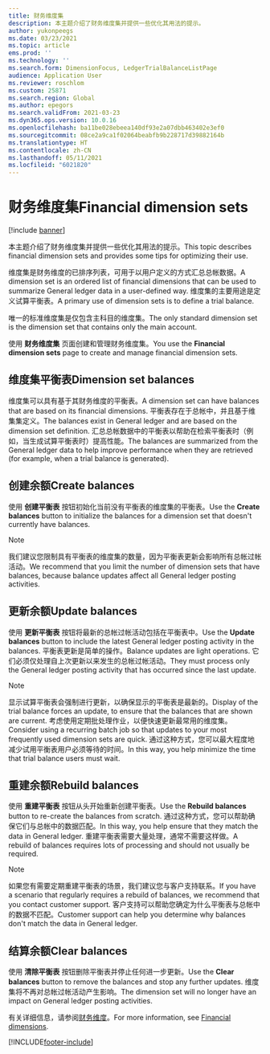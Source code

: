 ```yaml
---
title: 财务维度集
description: 本主题介绍了财务维度集并提供一些优化其用法的提示。
author: yukonpeegs
ms.date: 03/23/2021
ms.topic: article
ems.prod: ''
ms.technology: ''
ms.search.form: DimensionFocus, LedgerTrialBalanceListPage
audience: Application User
ms.reviewer: roschlom
ms.custom: 25871
ms.search.region: Global
ms.author: epegors
ms.search.validFrom: 2021-03-23
ms.dyn365.ops.version: 10.0.16
ms.openlocfilehash: ba11be028ebeea140df93e2a07dbb463402e3ef0
ms.sourcegitcommit: 08ce2a9ca1f02064beabfb9b228717d39882164b
ms.translationtype: HT
ms.contentlocale: zh-CN
ms.lasthandoff: 05/11/2021
ms.locfileid: "6021820"
---
```

# <a name="financial-dimension-sets"></a><span data-ttu-id="9c120-103">财务维度集</span><span class="sxs-lookup"><span data-stu-id="9c120-103">Financial dimension sets</span></span>

[!include [banner](../includes/banner.md)]

<span data-ttu-id="9c120-104">本主题介绍了财务维度集并提供一些优化其用法的提示。</span><span class="sxs-lookup"><span data-stu-id="9c120-104">This topic describes financial dimension sets and provides some tips for optimizing their use.</span></span>

<span data-ttu-id="9c120-105">维度集是财务维度的已排序列表，可用于以用户定义的方式汇总总帐数据。</span><span class="sxs-lookup"><span data-stu-id="9c120-105">A dimension set is an ordered list of financial dimensions that can be used to summarize General ledger data in a user-defined way.</span></span> <span data-ttu-id="9c120-106">维度集的主要用途是定义试算平衡表。</span><span class="sxs-lookup"><span data-stu-id="9c120-106">A primary use of dimension sets is to define a trial balance.</span></span>

<span data-ttu-id="9c120-107">唯一的标准维度集是仅包含主科目的维度集。</span><span class="sxs-lookup"><span data-stu-id="9c120-107">The only standard dimension set is the dimension set that contains only the main account.</span></span>

<span data-ttu-id="9c120-108">使用 **财务维度集** 页面创建和管理财务维度集。</span><span class="sxs-lookup"><span data-stu-id="9c120-108">You use the **Financial dimension sets** page to create and manage financial dimension sets.</span></span>

## <a name="dimension-set-balances"></a><span data-ttu-id="9c120-109">维度集平衡表</span><span class="sxs-lookup"><span data-stu-id="9c120-109">Dimension set balances</span></span>

<span data-ttu-id="9c120-110">维度集可以具有基于其财务维度的平衡表。</span><span class="sxs-lookup"><span data-stu-id="9c120-110">A dimension set can have balances that are based on its financial dimensions.</span></span> <span data-ttu-id="9c120-111">平衡表存在于总帐中，并且基于维集集定义。</span><span class="sxs-lookup"><span data-stu-id="9c120-111">The balances exist in General ledger and are based on the dimension set definition.</span></span> <span data-ttu-id="9c120-112">汇总总帐数据中的平衡表以帮助在检索平衡表时（例如，当生成试算平衡表时）提高性能。</span><span class="sxs-lookup"><span data-stu-id="9c120-112">The balances are summarized from the General ledger data to help improve performance when they are retrieved (for example, when a trial balance is generated).</span></span>

## <a name="create-balances"></a><span data-ttu-id="9c120-113">创建余额</span><span class="sxs-lookup"><span data-stu-id="9c120-113">Create balances</span></span>

<span data-ttu-id="9c120-114">使用 **创建平衡表** 按钮初始化当前没有平衡表的维度集的平衡表。</span><span class="sxs-lookup"><span data-stu-id="9c120-114">Use the **Create balances** button to initialize the balances for a dimension set that doesn't currently have balances.</span></span>

> [!NOTE]
> <span data-ttu-id="9c120-115">我们建议您限制具有平衡表的维度集的数量，因为平衡表更新会影响所有总帐过帐活动。</span><span class="sxs-lookup"><span data-stu-id="9c120-115">We recommend that you limit the number of dimension sets that have balances, because balance updates affect all General ledger posting activities.</span></span>

## <a name="update-balances"></a><span data-ttu-id="9c120-116">更新余额</span><span class="sxs-lookup"><span data-stu-id="9c120-116">Update balances</span></span>

<span data-ttu-id="9c120-117">使用 **更新平衡表** 按钮将最新的总帐过帐活动包括在平衡表中。</span><span class="sxs-lookup"><span data-stu-id="9c120-117">Use the **Update balances** button to include the latest General ledger posting activity in the balances.</span></span> <span data-ttu-id="9c120-118">平衡表更新是简单的操作。</span><span class="sxs-lookup"><span data-stu-id="9c120-118">Balance updates are light operations.</span></span> <span data-ttu-id="9c120-119">它们必须仅处理自上次更新以来发生的总帐过帐活动。</span><span class="sxs-lookup"><span data-stu-id="9c120-119">They must process only the General ledger posting activity that has occurred since the last update.</span></span>

> [!NOTE]
> <span data-ttu-id="9c120-120">显示试算平衡表会强制进行更新，以确保显示的平衡表是最新的。</span><span class="sxs-lookup"><span data-stu-id="9c120-120">Display of the trial balance forces an update, to ensure that the balances that are shown are current.</span></span> <span data-ttu-id="9c120-121">考虑使用定期批处理作业，以便快速更新最常用的维度集。</span><span class="sxs-lookup"><span data-stu-id="9c120-121">Consider using a recurring batch job so that updates to your most frequently used dimension sets are quick.</span></span> <span data-ttu-id="9c120-122">通过这种方式，您可以最大程度地减少试用平衡表用户必须等待的时间。</span><span class="sxs-lookup"><span data-stu-id="9c120-122">In this way, you help minimize the time that trial balance users must wait.</span></span>

## <a name="rebuild-balances"></a><span data-ttu-id="9c120-123">重建余额</span><span class="sxs-lookup"><span data-stu-id="9c120-123">Rebuild balances</span></span>

<span data-ttu-id="9c120-124">使用 **重建平衡表** 按钮从头开始重新创建平衡表。</span><span class="sxs-lookup"><span data-stu-id="9c120-124">Use the **Rebuild balances** button to re-create the balances from scratch.</span></span> <span data-ttu-id="9c120-125">通过这种方式，您可以帮助确保它们与总帐中的数据匹配。</span><span class="sxs-lookup"><span data-stu-id="9c120-125">In this way, you help ensure that they match the data in General ledger.</span></span> <span data-ttu-id="9c120-126">重建平衡表需要大量处理，通常不需要这样做。</span><span class="sxs-lookup"><span data-stu-id="9c120-126">A rebuild of balances requires lots of processing and should not usually be required.</span></span>

> [!NOTE]
> <span data-ttu-id="9c120-127">如果您有需要定期重建平衡表的场景，我们建议您与客户支持联系。</span><span class="sxs-lookup"><span data-stu-id="9c120-127">If you have a scenario that regularly requires a rebuild of balances, we recommend that you contact customer support.</span></span> <span data-ttu-id="9c120-128">客户支持可以帮助您确定为什么平衡表与总帐中的数据不匹配。</span><span class="sxs-lookup"><span data-stu-id="9c120-128">Customer support can help you determine why balances don't match the data in General ledger.</span></span>

## <a name="clear-balances"></a><span data-ttu-id="9c120-129">结算余额</span><span class="sxs-lookup"><span data-stu-id="9c120-129">Clear balances</span></span>

<span data-ttu-id="9c120-130">使用 **清除平衡表** 按钮删除平衡表并停止任何进一步更新。</span><span class="sxs-lookup"><span data-stu-id="9c120-130">Use the **Clear balances** button to remove the balances and stop any further updates.</span></span> <span data-ttu-id="9c120-131">维度集将不再对总帐过帐活动产生影响。</span><span class="sxs-lookup"><span data-stu-id="9c120-131">The dimension set will no longer have an impact on General ledger posting activities.</span></span>

<span data-ttu-id="9c120-132">有关详细信息，请参阅[财务维度](financial-dimensions.md)。</span><span class="sxs-lookup"><span data-stu-id="9c120-132">For more information, see [Financial dimensions](financial-dimensions.md).</span></span>

[!INCLUDE[footer-include](../../includes/footer-banner.md)]
